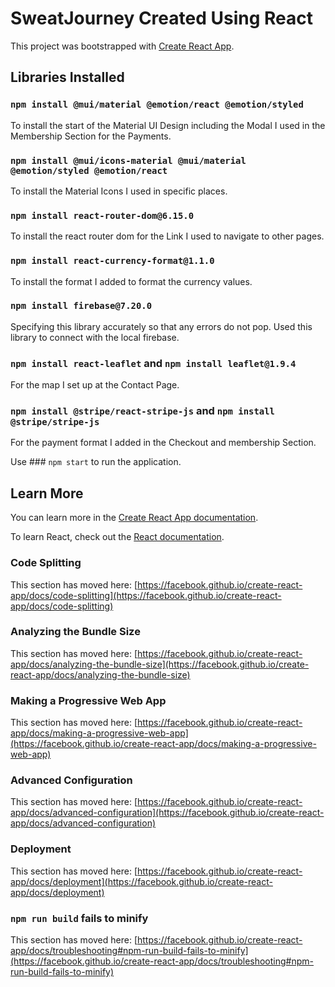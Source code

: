 # SweatJourney Created Using React

This project was bootstrapped with [Create React App](https://github.com/facebook/create-react-app).

## Libraries Installed

### `npm install @mui/material @emotion/react @emotion/styled`

To install the start of the Material UI Design including the Modal I used in the Membership Section for the Payments.

### `npm install @mui/icons-material @mui/material @emotion/styled @emotion/react`

To install the Material Icons I used in specific places.

### `npm install react-router-dom@6.15.0`

To install the react router dom for the Link I used to navigate to other pages.

### `npm install react-currency-format@1.1.0`

To install the format I added to format the currency values.

### `npm install firebase@7.20.0`

Specifying this library accurately so that any errors do not pop. Used this library to connect with the local firebase.

### `npm install react-leaflet` and `npm install leaflet@1.9.4`

For the map I set up at the Contact Page.

### `npm install @stripe/react-stripe-js` and `npm install @stripe/stripe-js`

For the payment format I added in the Checkout and membership Section.


Use ### `npm start` to run the application.









## Learn More

You can learn more in the [Create React App documentation](https://facebook.github.io/create-react-app/docs/getting-started).

To learn React, check out the [React documentation](https://reactjs.org/).

### Code Splitting

This section has moved here: [https://facebook.github.io/create-react-app/docs/code-splitting](https://facebook.github.io/create-react-app/docs/code-splitting)

### Analyzing the Bundle Size

This section has moved here: [https://facebook.github.io/create-react-app/docs/analyzing-the-bundle-size](https://facebook.github.io/create-react-app/docs/analyzing-the-bundle-size)

### Making a Progressive Web App

This section has moved here: [https://facebook.github.io/create-react-app/docs/making-a-progressive-web-app](https://facebook.github.io/create-react-app/docs/making-a-progressive-web-app)

### Advanced Configuration

This section has moved here: [https://facebook.github.io/create-react-app/docs/advanced-configuration](https://facebook.github.io/create-react-app/docs/advanced-configuration)

### Deployment

This section has moved here: [https://facebook.github.io/create-react-app/docs/deployment](https://facebook.github.io/create-react-app/docs/deployment)

### `npm run build` fails to minify

This section has moved here: [https://facebook.github.io/create-react-app/docs/troubleshooting#npm-run-build-fails-to-minify](https://facebook.github.io/create-react-app/docs/troubleshooting#npm-run-build-fails-to-minify)
